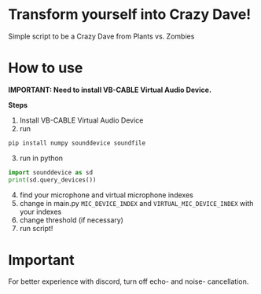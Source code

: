 # Transform yourself into Crazy Dave!
Simple script to be a Crazy Dave from Plants vs. Zombies

# How to use
**IMPORTANT: Need to install VB-CABLE Virtual Audio Device.**

**Steps**
1. Install VB-CABLE Virtual Audio Device
2. run
```python
pip install numpy sounddevice soundfile
```
3. run in python
```python
import sounddevice as sd
print(sd.query_devices())
```
4. find your microphone and virtual microphone indexes
5. change in main.py `MIC_DEVICE_INDEX` and `VIRTUAL_MIC_DEVICE_INDEX` with your indexes
6. change threshold (if necessary)
7. run script!

# Important
For better experience with discord, turn off echo- and noise- cancellation.
